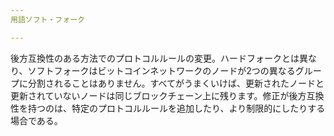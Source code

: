```yaml
---
用語ソフト・フォーク

---
```

後方互換性のある方法でのプロトコルルールの変更。ハードフォークとは異なり、ソフトフォークはビットコインネットワークのノードが2つの異なるグループに分割されることはありません。すべてがうまくいけば、更新されたノードと更新されていないノードは同じブロックチェーン上に残ります。修正が後方互換性を持つのは、特定のプロトコルルールを追加したり、より制限的にしたりする場合である。